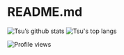 # README.md

![Tsu’s github stats](https://github-readme-stats.vercel.app/api?username=FAgr775s&theme=radical&layout=compact&hide_title=true&hide_border=true&show_icons=true)
![Tsu's top langs](https://github-readme-stats.vercel.app/api/top-langs/?username=FAgr775s&theme=radical&layout=compact&hide_border=true&hide_title=true&exclude_repo=dwm-config,st-config&langs_count=10)

![Profile views](https://komarev.com/ghpvc/?username=FAgr775s&color=ea00ea&label=Profile%20Views)
